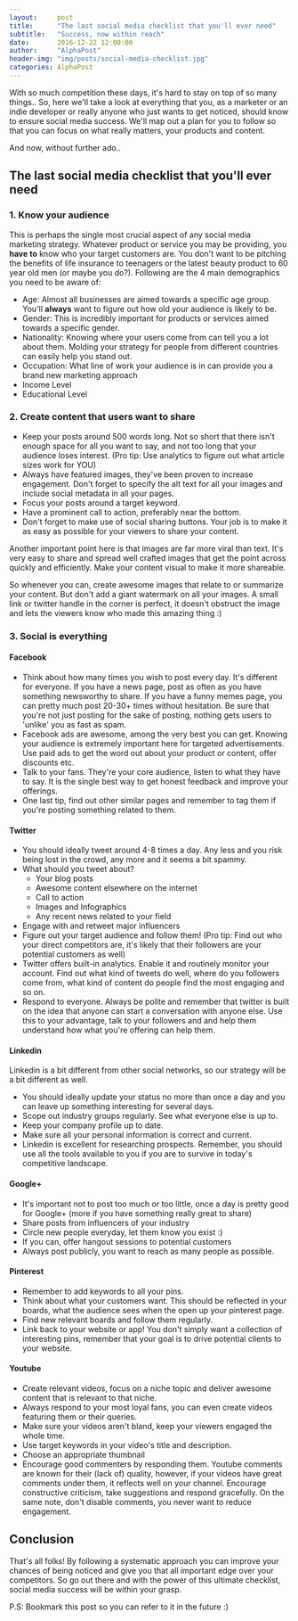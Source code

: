 ```yaml
---
layout:     post
title:      "The last social media checklist that you'll ever need"
subtitle:   "Success, now within reach"
date:       2016-12-22 12:00:00
author:     "AlphaPost"
header-img: "img/posts/social-media-checklist.jpg"
categories: AlphaPost
---
```


With so much competition these days, it's hard to stay on top of so many things.. So, here we'll take a look at everything that you, as a marketer or an indie developer or really anyone who just wants to get noticed, should know to ensure social media success. We'll map out a plan for you to follow so that you can focus on what really matters, your products and content. 

And now, without further ado..

## The last social media checklist that you'll ever need

### 1. Know your audience

This is perhaps the single most crucial aspect of any social media marketing strategy. Whatever product or service you may be providing, you **have to** know who your target customers are. You don't want to be pitching the benefits of life insurance to teenagers or the latest beauty product to 60 year old men (or maybe you do?). Following are the 4 main demographics you need to be aware of:

*   Age: Almost all businesses are aimed towards a specific age group. You'll **always** want to figure out how old your audience is likely to be.
*   Gender: This is incredibly important for products or services aimed towards a specific gender. 
*   Nationality: Knowing where your users come from can tell you a lot about them. Molding your strategy for people from different countries can easily help you stand out.
*   Occupation: What line of work your audience is in can provide you a brand new marketing approach
*   Income Level 
*   Educational Level



### 2. Create content that users want to share

*   Keep your posts around 500 words long. Not so short that there isn't enough space for all you want to say, and not too long that your audience loses interest. (Pro tip: Use analytics to figure out what article sizes work for YOU)
*   Always have featured images, they've been proven to increase engagement. Don't forget to specify the alt text for all your images and include social metadata in all your pages.
*   Focus your posts around a target keyword.
*   Have a prominent call to action, preferably near the bottom.
*   Don't forget to make use of social sharing buttons. Your job is to make it as easy as possible for your viewers to share your content.

Another important point here is that images are far more viral than text. It's very easy to share and spread well crafted images that get the point across quickly and efficiently. Make your content visual to make it more shareable. 

So whenever you can, create awesome images that relate to or summarize your content. But don't add a giant watermark on all your images. A small link or twitter handle in the corner is perfect, it doesn't obstruct the image and lets the viewers know who made this amazing thing :)

### 3. Social is everything

#### Facebook

*   Think about how many times you wish to post every day. It's different for everyone. If you have a news page, post as often as you have something newsworthy to share. If you have a funny memes page, you can pretty much post 20-30+ times without hesitation. Be sure that you're not just posting for the sake of posting, nothing gets users to 'unlike' you as fast as spam.
*   Facebook ads are awesome, among the very best you can get. Knowing your audience is extremely important here for targeted advertisements. Use paid ads to get the word out about your product or content, offer discounts etc. 
*   Talk to your fans. They're your core audience, listen to what they have to say. It is the single best way to get honest feedback and improve your offerings.
*   One last tip, find out other similar pages and remember to tag them if you're posting something related to them.

#### Twitter

*   You should ideally tweet around 4-8 times a day. Any less and you risk being lost in the crowd, any more and it seems a bit spammy.
*   What should you tweet about?
    *   Your blog posts
    *   Awesome content elsewhere on the internet
    *   Call to action
    *   Images and Infographics
    *   Any recent news related to your field
*   Engage with and retweet major influencers
*   Figure out your target audience and follow them! (Pro tip: Find out who your direct competitors are, it's likely that their followers are your potential customers as well)
*   Twitter offers built-in analytics. Enable it and routinely monitor your account. Find out what kind of tweets do well, where do you followers come from, what kind of content do people find the most engaging and so on.
*   Respond to everyone. Always be polite and remember that twitter is built on the idea that anyone can start a conversation with anyone else. Use this to your advantage, talk to your followers and and help them understand how what you're offering can help them.

#### Linkedin

Linkedin is a bit different from other social networks, so our strategy will be a bit different as well.

*   You should ideally update your status no more than once a day and you can leave up something interesting for several days.
*   Scope out industry groups regularly. See what everyone else is up to.
*   Keep your company profile up to date.
*   Make sure all your personal information is correct and current.
*   Linkedin is excellent for researching prospects. Remember, you should use all the tools available to you if you are to survive in today's competitive landscape.

#### Google+

*   It's important not to post too much or too little, once a day is pretty good for Google+ (more if you have something really great to share)
*   Share posts from influencers of your industry
*   Circle new people everyday, let them know you exist :)
*   If you can, offer hangout sessions to potential customers
*   Always post publicly, you want to reach as many people as possible.

#### Pinterest

*   Remember to add keywords to all your pins.
*   Think about what your customers want. This should be reflected in your boards, what the audience sees when the open up your pinterest page.
*   Find new relevant boards and follow them regularly.
*   Link back to your website or app! You don't simply want a collection of interesting pins, remember that your goal is to drive potential clients to your website.

#### Youtube

*   Create relevant videos, focus on a niche topic and deliver awesome content that is relevant to that niche.
*   Always respond to your most loyal fans, you can even create videos featuring them or their queries.
*   Make sure your videos aren't bland, keep your viewers engaged the whole time.
*   Use target keywords in your video's title and description.
*   Choose an appropriate thumbnail
*   Encourage good commenters by responding them. Youtube comments are known for their (lack of) quality, however, if your videos have great comments under them, it reflects well on your channel. Encourage constructive criticism, take suggestions and respond gracefully. On the same note, don't disable comments, you never want to reduce engagement.


## Conclusion

That's all folks! By following a systematic approach you can improve your chances of being noticed and give you that all important edge over your competitors. So go out there and with the power of this ultimate checklist, social media success will be within your grasp.

P.S: Bookmark this post so you can refer to it in the future :)